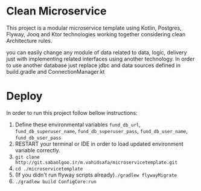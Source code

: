 # Clean Microservice
This project is a modular microservice template using Kotlin, Postgres, Flyway, Jooq and Ktor technologies working together considering clean Architecture rules.

you can easily change any module of data related to data, logic, delivery just with implementing related interfaces using another technology.
In order to use another database just replace jdbc and data sources defined in build.gradle and ConnectionManager.kt 
# Deploy
In order to run this project follow bellow instructions:
1. Define these environmental variables ```fund_db_url```, ```fund_db_superuser_name```, ```fund_db_superuser_pass```, ```fund_db_user_name```, ```fund_db_user_pass```
2. RESTART your terminal or IDE in order to load updated environment variable correctly.
3. ```git clone http://git.sabaolgoo.ir/m.vahidsafa/microservicetemplate.git```
4. ```cd ./microservicetemplate```
5. (If you didn't run flyway scripts already)```./gradlew flywayMigrate```
6. ```./gradlew build ConfigCore:run```
